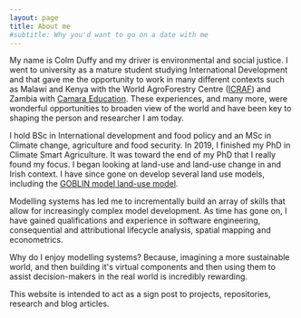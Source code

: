 ```yaml
---
layout: page
title: About me
#subtitle: Why you'd want to go on a date with me
---
```


My name is Colm Duffy and my driver is environmental and social justice. I went to university as a mature student studying International Development and that gave me the opportunity to work in many different contexts such as Malawi and Kenya with the World AgroForestry Centre ([ICRAF](https://www.worldagroforestry.org/)) and Zambia with [Camara Education](https://camara.org/). These experiences, and many more, were wonderful opportunities to broaden view of the world and have been key to shaping the person and researcher I am today.

I hold BSc in International development and food policy and an MSc in Climate change, agriculture and food security. In 2019, I finished my PhD in Climate Smart Agriculture. It was toward the end of my PhD that I really found my focus. I began looking at land-use and land-use change in and Irish context. I have since gone on develop several land use models, including the [GOBLIN model land-use model](https://gmd.copernicus.org/articles/15/2239/2022/).

Modelling systems has led me to incrementally build an array of skills that allow for increasingly complex model development. As time has gone on, I have gained qualifications and experience in software engineering, consequential and attributional lifecycle analysis, spatial mapping and econometrics.

Why do I enjoy modelling systems? Because, imagining a more sustainable world, and then building it's virtual components and then using them to assist decision-makers in the real world is incredibly rewarding.

This website is intended to act as a sign post to projects, repositories, research and blog articles.
